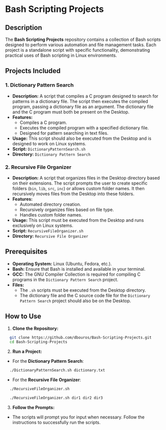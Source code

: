 # Bash Scripting Projects

## Description

The **Bash Scripting Projects** repository contains a collection of Bash scripts designed to perform various automation and file management tasks. Each project is a standalone script with specific functionality, demonstrating practical uses of Bash scripting in Linux environments.

## Projects Included

### 1. Dictionary Pattern Search
- **Description:** A script that compiles a C program designed to search for patterns in a dictionary file. The script then executes the compiled program, passing a dictionary file as an argument. The dictionary file and the C program must both be present on the Desktop.
- **Features:**
  - Compiles a C program.
  - Executes the compiled program with a specified dictionary file.
  - Designed for pattern searching in text files.
- **Usage:** This script should also be executed from the Desktop and is designed to work on Linux systems.
- **Script:** `DictionaryPatternSearch.sh`
- **Directory:** `Dictionary Pattern Search`

### 2. Recursive File Organizer
- **Description:** A script that organizes files in the Desktop directory based on their extensions. The script prompts the user to create specific folders (`bin`, `lib`, `src`, `inc`) or allows custom folder names. It then recursively moves files from the Desktop into these folders.
- **Features:**
  - Automated directory creation.
  - Recursively organizes files based on file type.
  - Handles custom folder names.
- **Usage:** This script must be executed from the Desktop and runs exclusively on Linux systems.
- **Script:** `RecursiveFileOrganizer.sh`
- **Directory:** `Recursive File Organizer`

## Prerequisites
- **Operating System:** Linux (Ubuntu, Fedora, etc.).
- **Bash:** Ensure that Bash is installed and available in your terminal.
- **GCC:** The GNU Compiler Collection is required for compiling C programs in the `Dictionary Pattern Search` project.
- **Files:**
  - The `.sh` scripts must be executed from the Desktop directory.
  - The dictionary file and the C source code file for the `Dictionary Pattern Search` project should also be on the Desktop.

## How to Use
1. **Clone the Repository:**
```bash
  git clone https://github.com/dbouros/Bash-Scripting-Projects.git
  cd Bash-Scripting-Projects
```

2. **Run a Project:**

- For the **Dictionary Pattern Search**:
```bash
  ./DictionaryPatternSearch.sh dictionary.txt
```

- For the **Recursive File Organizer**:
```bash
  ./RecursiveFileOrganizer.sh
```
```bash
  ./RecursiveFileOrganizer.sh dir1 dir2 dir3
```

3. **Follow the Prompts:**
- The scripts will prompt you for input when necessary. Follow the instructions to successfully run the scripts.

